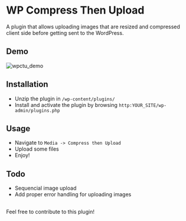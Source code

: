 # WP Compress Then Upload

A plugin that allows uploading images that are resized and compressed client side before getting sent to the WordPress.


## Demo
![wpctu_demo](https://user-images.githubusercontent.com/76950619/137004970-eca5ccda-a792-4e4f-9845-72b2309d08fe.gif)

## Installation
- Unzip the plugin in `/wp-content/plugins/`
- Install and activate the plugin by browsing `http:YOUR_SITE/wp-admin/plugins.php` 

## Usage
- Navigate to `Media -> Compress then Upload`
- Upload some files
- Enjoy!

## Todo 
- Sequencial image upload
- Add proper error handling for uploading images

## 

Feel free to contribute to this plugin!
